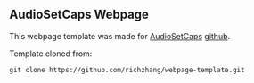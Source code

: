 ## <b>AudioSetCaps Webpage</b>

This webpage template was made for [AudioSetCaps](http://richzhang.github.io/colorization/) [github](https://AudioSetCaps.github.io/webpage/).





Template cloned from:
```
git clone https://github.com/richzhang/webpage-template.git
```
